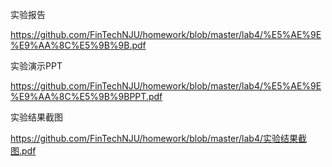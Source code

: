 
实验报告

https://github.com/FinTechNJU/homework/blob/master/lab4/%E5%AE%9E%E9%AA%8C%E5%9B%9B.pdf


实验演示PPT

https://github.com/FinTechNJU/homework/blob/master/lab4/%E5%AE%9E%E9%AA%8C%E5%9B%9BPPT.pdf

实验结果截图

https://github.com/FinTechNJU/homework/blob/master/lab4/实验结果截图.pdf

